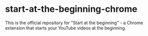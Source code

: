 # start-at-the-beginning-chrome
This is the official repository for "Start at the beginning" - a Chrome extension that starts your YouTube videos at the beginning.
